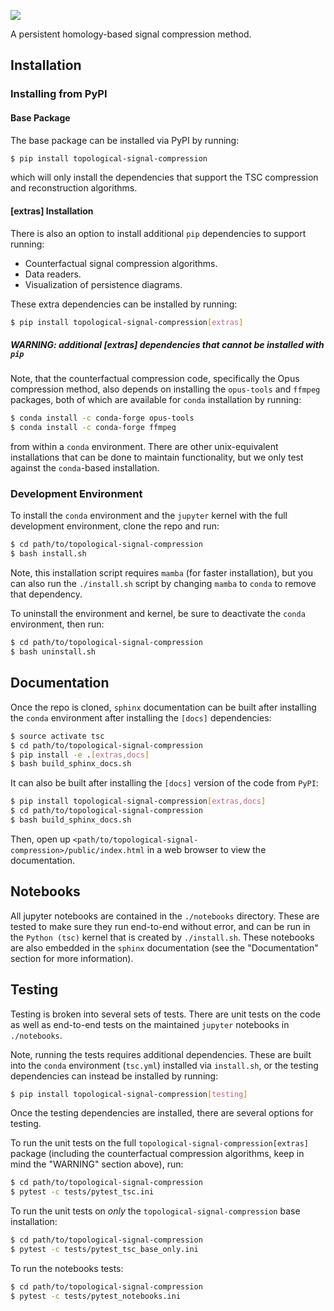 ![](https://geomdata.gitlab.io/topological-signal-compression/_images/logo.gif)

A persistent homology-based signal compression method.

## Installation

### Installing from PyPI

#### Base Package

The base package can be installed via PyPI by running:

```bash
$ pip install topological-signal-compression
```

which will only install the dependencies that support the TSC compression and reconstruction algorithms.

#### [extras] Installation

There is also an option to install additional `pip` dependencies to support running:
* Counterfactual signal compression algorithms.
* Data readers.
* Visualization of persistence diagrams.
  
These extra dependencies can be installed by running:

```bash
$ pip install topological-signal-compression[extras]
```

##### WARNING: additional [extras] dependencies that *cannot* be installed with `pip`

Note, that the counterfactual compression code, specifically the Opus compression method,
also depends on installing the `opus-tools` and `ffmpeg` packages, both of which are
available for `conda` installation by running:

```bash
$ conda install -c conda-forge opus-tools
$ conda install -c conda-forge ffmpeg
```

from within a `conda` environment. There are other unix-equivalent installations that can be done to maintain
functionality, but we only test against the `conda`-based installation.

### Development Environment

To install the `conda` environment and the `jupyter` kernel with the full development environment,
clone the repo and run: 

```bash
$ cd path/to/topological-signal-compression
$ bash install.sh
```

Note, this installation script requires `mamba` (for faster installation), but you can also run the `./install.sh` script by
changing `mamba` to `conda` to remove that dependency.

To uninstall the environment and kernel, be sure to deactivate the `conda` environment, then run:

```bash
$ cd path/to/topological-signal-compression
$ bash uninstall.sh
```

## Documentation

Once the repo is cloned, `sphinx` documentation can be built after installing the `conda` environment after installing
the `[docs]` dependencies:

```bash
$ source activate tsc
$ cd path/to/topological-signal-compression
$ pip install -e .[extras,docs]
$ bash build_sphinx_docs.sh
```

It can also be built after installing the `[docs]` version of the code from `PyPI`:

```bash
$ pip install topological-signal-compression[extras,docs]
$ cd path/to/topological-signal-compression
$ bash build_sphinx_docs.sh
```

Then, open up `<path/to/topological-signal-compression>/public/index.html` in a web browser to view the documentation.

## Notebooks

All jupyter notebooks are contained in the `./notebooks` directory. These are tested to make sure they run end-to-end
without error, and can be run in the `Python (tsc)` kernel that is created by `./install.sh`. These notebooks are also
embedded in the `sphinx` documentation (see the "Documentation" section for more information).

## Testing

Testing is broken into several sets of tests. There are unit tests on the code as well as end-to-end tests on the maintained `jupyter`
notebooks in `./notebooks`.

Note, running the tests requires additional dependencies. These are built into the `conda` environment (`tsc.yml`) installed via
`install.sh`, or the testing dependencies can instead be installed by running:

```bash
$ pip install topological-signal-compression[testing]
```

Once the testing dependencies are installed, there are several options for testing.

To run the unit tests on the full `topological-signal-compression[extras]` package
(including the counterfactual compression algorithms, keep in mind the "WARNING" section above), run:

```bash
$ cd path/to/topological-signal-compression
$ pytest -c tests/pytest_tsc.ini
```

To run the unit tests on *only* the `topological-signal-compression` base installation:

```bash
$ cd path/to/topological-signal-compression
$ pytest -c tests/pytest_tsc_base_only.ini
```

To run the notebooks tests:

```bash
$ cd path/to/topological-signal-compression
$ pytest -c tests/pytest_notebooks.ini
```

